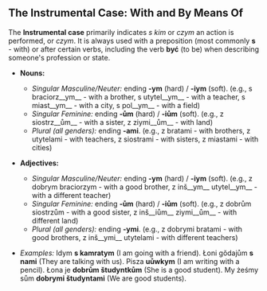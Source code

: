 ## The Instrumental Case: With and By Means Of

The __Instrumental case__ primarily indicates _s kim_ or _czym_ an action is performed, or _czym_. It is always used with a preposition (most commonly __s__ - with) or after certain verbs, including the verb __być__ (to be) when describing someone's profession or state.

*   __Nouns:__
    
    *   _Singular Masculine/Neuter:_ ending __-ym__ (hard) / __-iym__ (soft). (e.g., s braciorz__ym__ - with a brother, s utytel__ym__ - with a teacher, s miast__ym__ - with a city, s pol__ym__ - with a field)
    *   _Singular Feminine:_ ending __-ům__ (hard) / __-iům__ (soft). (e.g., z siostrz__ům__ - with a sister, z ziymi__ům__ - with land)
    *   _Plural (all genders):_ ending __-ami__. (e.g., z bratami - with brothers, z utytelami - with teachers, z siostrami - with sisters, z miastami - with cities)
    
    
    
*   __Adjectives:__
    
    *   _Singular Masculine/Neuter:_ ending __-ym__ (hard) / __-iym__ (soft). (e.g., z dobrym braciorzym - with a good brother, z inš__ym__ utytel__ym__ - with a different teacher)
    *   _Singular Feminine:_ ending __-ům__ (hard) / __-iům__ (soft). (e.g., z dobrům siostrzům - with a good sister, z inš__iům__ ziymi__ům__ - with different land)
    *   _Plural (all genders):_ ending __-ymi__. (e.g., z dobrymi bratami - with good brothers, z inš__ymi__ utytelami - with different teachers)
    
    
    
*   _Examples:_ Idym __s kamratym__ (I am going with a friend). Łoni gŏdajům __s nami__ (They are talking with us). Pisza __uůwkym__ (I am writing with a pencil). Łona je __dobrům študyntkům__ (She is a good student). My żeśmy sům __dobrymi študyntami__ (We are good students).